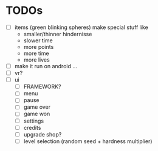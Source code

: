 # TODOs

- [ ] items (green blinking spheres) make special stuff like
  - smaller/thinner hindernisse
  - slower time
  - more points
  - more time
  - more lives
- [ ] make it run on android ...
- [ ] vr?
- [ ] ui
  - [ ] FRAMEWORK?
  - [ ] menu
  - [ ] pause
  - [ ] game over
  - [ ] game won
  - [ ] settings
  - [ ] credits
  - [ ] upgrade shop?
  - [ ] level selection (random seed + hardness multiplier)
